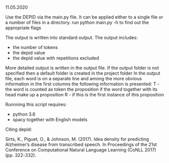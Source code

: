 11.05.2020

Use the DEPID via the main.py file. It can be applied either to a single file or a number of files in a directory.
run python main.py -h to find out the appropriate flags

The output is written into standard output. The output includes:
- the number of tokens
- the depid value
- the depid value with repetitions excluded

More detailed output is written in the output file. If the output folder is not specified then a default folder is created in the project folder
In the output file, each word is on a separate line and among the more obvious information in the first columns the following information is presented:
T - the word is counted as token
the proposition if the word together with its head make up a proposition
R - if this is the first instance of this proposition

Runnning this script requires:
- python 3.6
- spacy together with English models

Citing depid:

Sirts, K., Piguet, O., & Johnson, M. (2017). Idea density for predicting Alzheimer’s disease from transcribed speech. In Proceedings of the 21st Conference on Computational Natural Language Learning (CoNLL 2017) (pp. 322-332).
